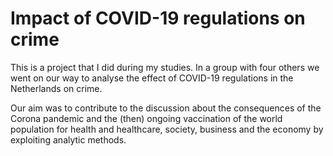 # Impact of COVID-19 regulations on crime

This is a project that I did during my studies. In a group with four others we went on our way to analyse the 
effect of COVID-19 regulations in the Netherlands on crime.

  
Our aim was to contribute to the discussion about the consequences of the Corona pandemic and the (then) ongoing 
vaccination of the world population for health and healthcare, society, business and the economy by exploiting 
analytic methods.
